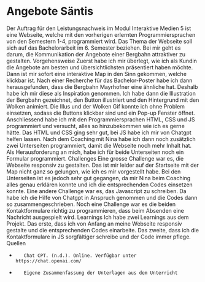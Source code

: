 # Angebote Säntis 
Der Auftrag für den Leistungsnachweis im Modul Interaktive Medien 5 ist eine Webseite, welche mit den vorherigen erlernten Programmiersprachen von den Semestern 1-4, programmiert wird. Das Thema der Webseite soll sich auf das Bachelorarbeit im 6. Semester beziehen. Bei mir geht es darum, die Kommunikation der Angebote einer Bergbahn attraktiver zu gestalten.
Vorgehensweise
Zuerst habe ich mir überlegt, wie ich als Kundin die Angebote am besten und übersichtlichsten präsentiert haben möchte. Dann ist mir sofort eine interaktive Map in den Sinn gekommen, welche klickbar ist. Nach einer Recherche für das Bachelor-Poster habe ich dann herausgefunden, dass die Bergbahn Mayrhofner eine ähnliche hat. Deshalb habe ich mir diese als Inspiration genommen. 
Ich habe dann die Illustration der Bergbahn gezeichnet, den Button illustriert und den Hintergrund mit den Wolken animiert. Die Illus und der Wolken Gif konnte ich ohne Problem einsetzen, sodass die Buttons klickbar sind und ein Pop-up Fenster öffnet.
Anschliessend habe ich mit den Programmiersprachen HTML, CSS und JS programmiert und versucht, alles so hinzubekommen wie ich es gerne hätte. Das HTML und CSS ging sehr gut, bei JS habe ich mir von Chatgpt helfen lassen.
Nach dem Coaching mit Nina habe ich dann noch zusätzlich zwei Unterseiten programmiert, damit die Webseite noch mehr Inhalt hat. Als Herausforderung an mich, habe ich für beide Unterseiten noch ein Formular programmiert. 
Challenges
Eine grosse Challenge war es, die Webseite responsiv zu gestalten. Das ist mir leider auf der Startseite mit der Map nicht ganz so gelungen, wie ich es mir vorgestellt habe. Bei den Unterseiten ist es jedoch sehr gut gegangen, da mir Nina beim Coaching alles genau erklären konnte und ich die entsprechenden Codes einsetzen konnte.
Eine andere Challenge war es, das Javascript zu schreiben. Da habe ich die Hilfe von Chatgpt in Anspruch genommen und die Codes dann so zusammengeschrieben.
Noch eine Challenge war es die beiden Kontaktformulare richtig zu programmieren, dass beim Absenden eine Nachricht ausgespielt wird. 
Learnings
Ich habe zwei Learnings aus dem Projekt. Das erste, dass ich von Anfang an meine Webseite responsiv gestalte und die entsprechenden Codes einarbeite. Das zweite, dass ich die Kontaktformulare in JS sorgfältiger schreibe und der Code immer pflege.
Quellen
-        Chat CPT. (n.d.). Online. Verfügbar unter https://chat.openai.com/ 
-        Eigene Zusammenfassung der Unterlagen aus dem Unterricht 
